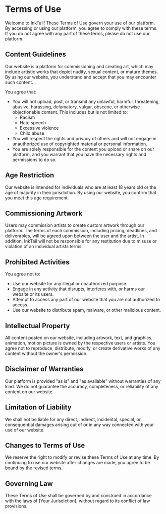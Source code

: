 # Terms of Use

Welcome to InkTail! These Terms of Use govern your use of our platform. By accessing or using our platform, you agree to comply with these terms. If you do not agree with any part of these terms, please do not use our platform.

## Content Guidelines

Our website is a platform for commissioning and creating art, which may include artistic works that depict nudity, sexual content, or mature themes. By using our website, you understand and accept that you may encounter such content.

You agree that:
- You will not upload, post, or transmit any unlawful, harmful, threatening, abusive, harassing, defamatory, vulgar, obscene, or otherwise objectionable content. This includes but is not limited to:
    - Racism
    - Hate speech
    - Excessive violence
    - Child abuse
- You will respect the rights and privacy of others and will not engage in unauthorized use of copyrighted material or personal information.
- You are solely responsible for the content you upload or share on our platform, and you warrant that you have the necessary rights and permissions to do so.

## Age Restriction

Our website is intended for individuals who are at least 18 years old or the age of majority in their jurisdiction. By using our website, you confirm that you meet this age requirement.

## Commissioning Artwork

Users may commission artists to create custom artwork through our platform. The terms of each commission, including pricing, deadlines, and deliverables, will be agreed upon between the user and the artist. In addition, InkTail will not be responsible for any restitution due to misuse or violation of an individual artists terms.

## Prohibited Activities

You agree not to:
- Use our website for any illegal or unauthorized purpose.
- Engage in any activity that disrupts, interferes with, or harms our website or its users.
- Attempt to access any part of our website that you are not authorized to access.
- Use our website to distribute spam, malware, or other malicious content.

## Intellectual Property

All content posted on our website, including artwork, text, and graphics, animation, motion picture is owned by the respective users or artists. You agree not to reproduce, distribute, modify, or create derivative works of any content without the owner's permission.

## Disclaimer of Warranties

Our platform is provided "as is" and "as available" without warranties of any kind. We do not guarantee the accuracy, completeness, or reliability of any content on our website.

## Limitation of Liability

We shall not be liable for any direct, indirect, incidental, special, or consequential damages arising out of or in any way connected with your use of our website.

## Changes to Terms of Use

We reserve the right to modify or revise these Terms of Use at any time. By continuing to use our website after changes are made, you agree to be bound by the revised terms.

## Governing Law

These Terms of Use shall be governed by and construed in accordance with the laws of [Your Jurisdiction], without regard to its conflict of law provisions.
